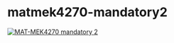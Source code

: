 # matmek4270-mandatory2

[![MAT-MEK4270 mandatory 2](https://github.com/Hellscore94/mandatory2/actions/workflows/main.yml/badge.svg)](https://github.com/Hellscore94/mandatory2/actions/workflows/main.yml)
